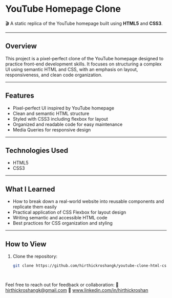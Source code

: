 # YouTube Homepage Clone

🎬 A static replica of the YouTube homepage built using **HTML5** and **CSS3**.

---

## Overview

This project is a pixel-perfect clone of the YouTube homepage designed to practice front-end development skills. It focuses on structuring a complex UI using semantic HTML and CSS, with an emphasis on layout, responsiveness, and clean code organization.

---

## Features

- Pixel-perfect UI inspired by YouTube homepage  
- Clean and semantic HTML structure  
- Styled with CSS3 including flexbox for layout  
- Organized and readable code for easy maintenance  
- Media Queries for responsive design

---

## Technologies Used

- HTML5  
- CSS3  

---

## What I Learned

- How to break down a real-world website into reusable components and replicate them easily 
- Practical application of CSS Flexbox for layout design  
- Writing semantic and accessible HTML code  
- Best practices for CSS organization and styling  

---

## How to View

1. Clone the repository:  
   ```bash
   git clone https://github.com/hirthickroshangk/youtube-clone-html-css.git

  

Feel free to reach out for feedback or collaboration:
📧 hirthickroshangk@gmail.com
🔗 www.linkedin.com/in/hirthickroshan
